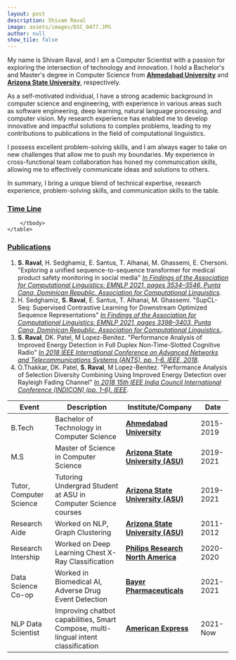 ```yaml
---
layout: post
description: Shivam Raval
image: assets/images/DSC_0477.JPG
author: null
show_tile: false
---
```

My name is Shivam Raval, and I am a Computer Scientist with a passion for exploring the intersection of technology and innovation. I hold a Bachelor's and Master's degree in Computer Science from [**Ahmedabad University**](https://ahduni.edu.in/) and [**Arizona State University**](https://www.asu.edu/), respectively.

As a self-motivated individual, I have a strong academic background in computer science and engineering, with experience in various areas such as software engineering, deep learning, natural language processing, and computer vision. My research experience has enabled me to develop innovative and impactful solutions to complex problems, leading to my contributions to publications in the field of computational linguistics.

I possess excellent problem-solving skills, and I am always eager to take on new challenges that allow me to push my boundaries. My experience in cross-functional team collaboration has honed my communication skills, allowing me to effectively communicate ideas and solutions to others.

In summary, I bring a unique blend of technical expertise, research experience, problem-solving skills, and communication skills to the table.

<!-- Interactive Software knowledge -->



<!-- Two -->
<section id="three" class="spotlights">
	<section>
	    <div class="3u" id="chart_title"></div>
		<div class="12u" id="chart_program"></div>
		<div class="12u$" id="chart_sci"></div>
	</section>
</section>

<!-- Table -->
<h3><u>Time Line</u></h3>
<div class="table-wrapper" id="table_SS">
	<table>
		<thead>
			<tr>
				<th>Event</th>
				<th>Description</th>
				<th>Institute/Company</th>
				<th>Date</th>
			</tr>
		</thead>
		<tbody>
			<tr>
				<td>B.Tech</td>
				<td>Bachelor of Technology in Computer Science</td>
				<td><a href="https://ahduni.edu.in/"><b>Ahmedabad University</b></a></td>
				<td>2015-2019</td>
			</tr>
			<tr>
				<td>M.S</td>
				<td>Master of Science in Computer Science</td>
				<td><a href="https://www.asu.edu/"><b>Arizona State University (ASU)</b></a></td>
				<td>2019-2021</td>
			</tr>
			<tr>
				<td>Tutor, Computer Science</td>
				<td>Tutoring Undergrad Student at ASU in Computer Science courses</td>
				<td><a href="https://www.asu.edu/"><b>Arizona State University (ASU)</b></a></td>
				<td>2019-2021</td>
			</tr>
			<tr>
				<td>Research Aide</td>
				<td>Worked on NLP, Graph Clustering</td>
				<td><a href="https://www.asu.edu/"><b>Arizona State University (ASU)</b></a></td>
				<td>2011-2012</td>
			</tr>
			<tr>
				<td>Research Intership</td>
				<td>Worked on Deep Learning Chest X-Ray Classification</td>
				<td><a href="https://www.usa.philips.com/healthcare"><b>Philips Research North America</b></a></td>
				<td>2020-2020</td>
			</tr>
			<tr>
				<td>Data Science Co-op</td>
				<td>Worked in Biomedical AI, Adverse Drug Event Detection</td>
				<td><a href="https://www.bayer.com/en/pharma/pharmaceuticals"><b>Bayer Pharmaceuticals</b></a></td>
				<td>2021-2021</td>
			</tr>
			<tr>
				<td>NLP Data Scientist</td>
				<td>Improving chatbot capabilities, Smart Compose, multi-lingual intent classification</td>
				<td><a href="https://www.americanexpress.com/"><b>American Express</b></a></td>
				<td>2021-Now</td>
			</tr>
			
		</tbody>
	</table>
</div>
<h3><u>Publications</u></h3>
<ol>
			<li><b>S. Raval</b>, H. Sedghamiz, E. Santus, T. Alhanai, M. Ghassemi, E. Chersoni. "Exploring a unified sequence-to-sequence transformer for medical product safety monitoring in social media" <a href="https://aclanthology.org/2021.findings-emnlp.300/"> <i>In Findings of the Association for Computational Linguistics: EMNLP 2021, pages 3534–3546, Punta Cana, Dominican Republic. Association for Computational Linguistics</i></a>.</li>
			<li>H. Sedghamiz, <b>S. Raval</b>, E. Santus, T. Alhanai, M. Ghassemi. "SupCL-Seq: Supervised Contrastive Learning for Downstream Optimized Sequence Representations"
			<a href="https://aclanthology.org/2021.findings-emnlp.289/"><i>In Findings of the Association for Computational Linguistics: EMNLP 2021, pages 3398–3403, Punta Cana, Dominican Republic. Association for Computational Linguistics.</i></a>.</li>
			<li><b>S. Raval</b>, DK. Patel, M Lopez-Benitez. "Performance Analysis of Improved Energy Detection in Full Duplex Non-Time-Slotted Cognitive Radio"
			<a href="https://ieeexplore.ieee.org/abstract/document/8710113"><i>In 2018 IEEE International Conference on Advanced Networks and Telecommunications Systems (ANTS), pp. 1-6. IEEE, 2018</i></a>.</li>
			<li>O.Thakkar, DK. Patel, <b>S. Raval</b>, M Lopez-Benitez. "Performance Analysis of Selection Diversity Combining Using Improved Energy Detection over Rayleigh Fading Channel"   
			<a href="https://ieeexplore.ieee.org/abstract/document/8987070"><i>In 2018 15th IEEE India Council International Conference (INDICON) (pp. 1-6). IEEE</i></a>.</li>			
</ol>




